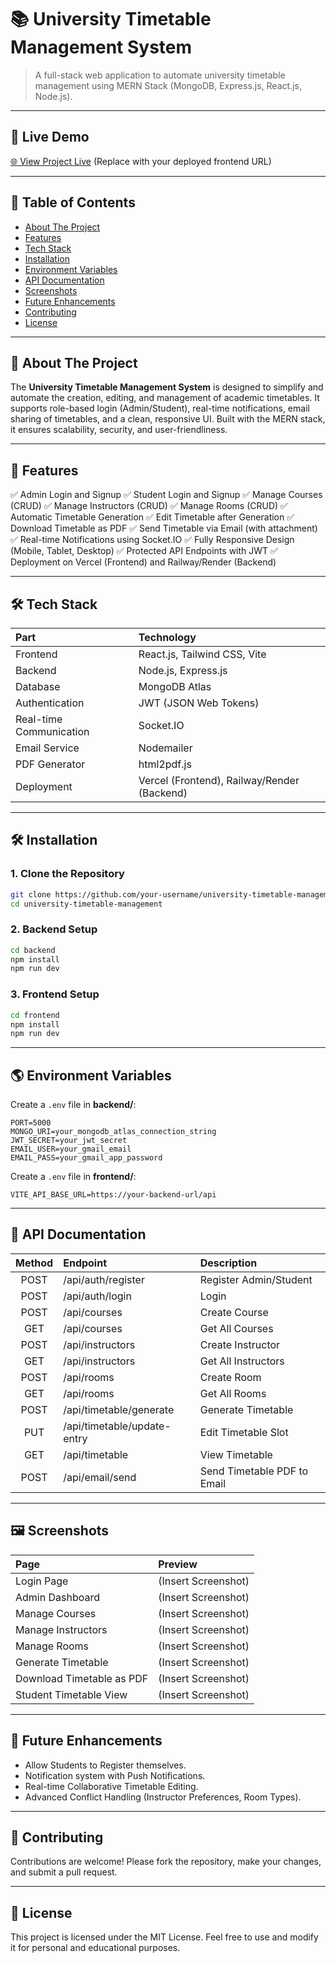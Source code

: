 # 📚 University Timetable Management System

> A full-stack web application to automate university timetable management using MERN Stack (MongoDB, Express.js, React.js, Node.js).

---

## 🚀 Live Demo

[🌐 View Project Live](https://your-frontend-url.vercel.app)
(Replace with your deployed frontend URL)

---

## 🧠 Table of Contents

- [About The Project](#about-the-project)
- [Features](#features)
- [Tech Stack](#tech-stack)
- [Installation](#installation)
- [Environment Variables](#environment-variables)
- [API Documentation](#api-documentation)
- [Screenshots](#screenshots)
- [Future Enhancements](#future-enhancements)
- [Contributing](#contributing)
- [License](#license)

---

## 📖 About The Project

The **University Timetable Management System** is designed to simplify and automate the creation, editing, and management of academic timetables.
It supports role-based login (Admin/Student), real-time notifications, email sharing of timetables, and a clean, responsive UI.
Built with the MERN stack, it ensures scalability, security, and user-friendliness.

---

## 🎯 Features

✅ Admin Login and Signup
✅ Student Login and Signup
✅ Manage Courses (CRUD)
✅ Manage Instructors (CRUD)
✅ Manage Rooms (CRUD)
✅ Automatic Timetable Generation
✅ Edit Timetable after Generation
✅ Download Timetable as PDF
✅ Send Timetable via Email (with attachment)
✅ Real-time Notifications using Socket.IO
✅ Fully Responsive Design (Mobile, Tablet, Desktop)
✅ Protected API Endpoints with JWT
✅ Deployment on Vercel (Frontend) and Railway/Render (Backend)

---

## 🛠 Tech Stack

| Part                    | Technology                                  |
| :---------------------- | :------------------------------------------ |
| Frontend                | React.js, Tailwind CSS, Vite                |
| Backend                 | Node.js, Express.js                         |
| Database                | MongoDB Atlas                               |
| Authentication          | JWT (JSON Web Tokens)                       |
| Real-time Communication | Socket.IO                                   |
| Email Service           | Nodemailer                                  |
| PDF Generator           | html2pdf.js                                 |
| Deployment              | Vercel (Frontend), Railway/Render (Backend) |

---

## 🛠 Installation

### 1. Clone the Repository

```bash
git clone https://github.com/your-username/university-timetable-management.git
cd university-timetable-management
```

### 2. Backend Setup

```bash
cd backend
npm install
npm run dev
```

### 3. Frontend Setup

```bash
cd frontend
npm install
npm run dev
```

---

## 🌎 Environment Variables

Create a `.env` file in **backend/**:

```
PORT=5000
MONGO_URI=your_mongodb_atlas_connection_string
JWT_SECRET=your_jwt_secret
EMAIL_USER=your_gmail_email
EMAIL_PASS=your_gmail_app_password
```

Create a `.env` file in **frontend/**:

```
VITE_API_BASE_URL=https://your-backend-url/api
```

---

## 📑 API Documentation

| Method | Endpoint                    | Description                 |
| :----: | :-------------------------- | :-------------------------- |
|  POST  | /api/auth/register          | Register Admin/Student      |
|  POST  | /api/auth/login             | Login                       |
|  POST  | /api/courses                | Create Course               |
|  GET   | /api/courses                | Get All Courses             |
|  POST  | /api/instructors            | Create Instructor           |
|  GET   | /api/instructors            | Get All Instructors         |
|  POST  | /api/rooms                  | Create Room                 |
|  GET   | /api/rooms                  | Get All Rooms               |
|  POST  | /api/timetable/generate     | Generate Timetable          |
|  PUT   | /api/timetable/update-entry | Edit Timetable Slot         |
|  GET   | /api/timetable              | View Timetable              |
|  POST  | /api/email/send             | Send Timetable PDF to Email |

---

## 🖼️ Screenshots

| Page                      | Preview             |
| :------------------------ | :------------------ |
| Login Page                | (Insert Screenshot) |
| Admin Dashboard           | (Insert Screenshot) |
| Manage Courses            | (Insert Screenshot) |
| Manage Instructors        | (Insert Screenshot) |
| Manage Rooms              | (Insert Screenshot) |
| Generate Timetable        | (Insert Screenshot) |
| Download Timetable as PDF | (Insert Screenshot) |
| Student Timetable View    | (Insert Screenshot) |

---

## 🔮 Future Enhancements

- Allow Students to Register themselves.
- Notification system with Push Notifications.
- Real-time Collaborative Timetable Editing.
- Advanced Conflict Handling (Instructor Preferences, Room Types).

---

## 🤝 Contributing

Contributions are welcome!
Please fork the repository, make your changes, and submit a pull request.

---

## 📄 License

This project is licensed under the MIT License.
Feel free to use and modify it for personal and educational purposes.
